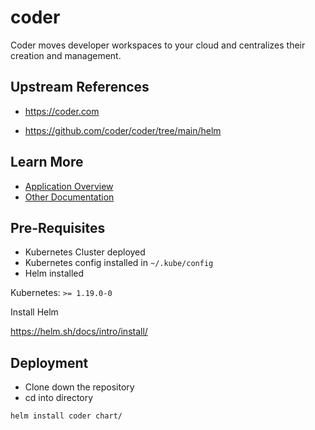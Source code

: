 # coder

Coder moves developer workspaces to your cloud and centralizes their creation and management.

## Upstream References
* <https://coder.com>

* <https://github.com/coder/coder/tree/main/helm>

## Learn More
* [Application Overview](docs/overview.md)
* [Other Documentation](docs/)

## Pre-Requisites

* Kubernetes Cluster deployed
* Kubernetes config installed in `~/.kube/config`
* Helm installed

Kubernetes: `>= 1.19.0-0`

Install Helm

https://helm.sh/docs/intro/install/

## Deployment

* Clone down the repository
* cd into directory
```bash
helm install coder chart/
```
